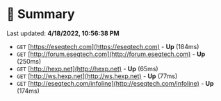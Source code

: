 # 📖 Summary
Last updated: **4/18/2022, 10:56:38 PM**

- `GET` [https://eseqtech.com](https://eseqtech.com) - **Up** (184ms)
- `GET` [http://forum.eseqtech.com](http://forum.eseqtech.com) - **Up** (250ms)
- `GET` [http://hexp.net](http://hexp.net) - **Up** (65ms)
- `GET` [http://ws.hexp.net](http://ws.hexp.net) - **Up** (77ms)
- `GET` [http://eseqtech.com/infoline](http://eseqtech.com/infoline) - **Up** (174ms)
